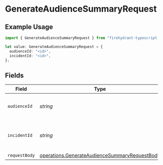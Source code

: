 # GenerateAudienceSummaryRequest

## Example Usage

```typescript
import { GenerateAudienceSummaryRequest } from "firehydrant-typescript-sdk/models/operations";

let value: GenerateAudienceSummaryRequest = {
  audienceId: "<id>",
  incidentId: "<id>",
};
```

## Fields

| Field                                                                                                          | Type                                                                                                           | Required                                                                                                       | Description                                                                                                    |
| -------------------------------------------------------------------------------------------------------------- | -------------------------------------------------------------------------------------------------------------- | -------------------------------------------------------------------------------------------------------------- | -------------------------------------------------------------------------------------------------------------- |
| `audienceId`                                                                                                   | *string*                                                                                                       | :heavy_check_mark:                                                                                             | Unique identifier of the audience                                                                              |
| `incidentId`                                                                                                   | *string*                                                                                                       | :heavy_check_mark:                                                                                             | Unique identifier of the incident to summarize                                                                 |
| `requestBody`                                                                                                  | [operations.GenerateAudienceSummaryRequestBody](../../models/operations/generateaudiencesummaryrequestbody.md) | :heavy_minus_sign:                                                                                             | N/A                                                                                                            |